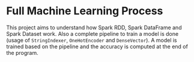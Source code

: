 # Full Machine Learning Process

This project aims to understand how Spark RDD, Spark DataFrame and Spark Dataset work.
Also a complete pipeline to train a model is done (usage of `StringIndexer`, `OneHotEncoder` and `DenseVector`).
A model is trained based on the pipeline and the accuracy is computed at the end of the program.

